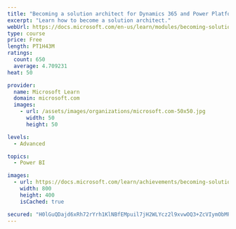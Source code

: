 ```yaml
---
title: "Becoming a solution architect for Dynamics 365 and Power Platform"
excerpt: "Learn how to become a solution architect."
webUrl: https://docs.microsoft.com/en-us/learn/modules/becoming-solution-architect/
type: course
price: Free
length: PT1H43M
ratings:
  count: 650
  average: 4.709231
heat: 50

provider:
  name: Microsoft Learn
  domain: microsoft.com
  images:
    - url: /assets/images/organizations/microsoft.com-50x50.jpg
      width: 50
      height: 50

levels:
  - Advanced

topics:
  - Power BI

images:
  - url: https://docs.microsoft.com/learn/achievements/becoming-solution-architect-social.png
    width: 800
    height: 400
    isCached: true

secured: "H0lGuQDajd6xRh72rYrh1KlNBfEMpuil7jH2WLYcz2l9xvwOQ3+ZcVIymObMPbWcz3B94XMJ3j+dontlzy0GDhSP+Ywa7GcOeuBwbFUVayfKKxnSMD4/5Xvtr/PTi79k7MgkM8KN1VSib4Xs0UaM3wXQkVbwlNkMpi3kvx3ZJqamrZhv/u8miWfiKX03SnZcmCcBF0cjslDZs/SCl1bOGlpgE6r0IBdTIbrVYoDMK3Ogpvg9bYCALiNhTb+uKa6ondxASug/euaWbB6j2OLOsikvMa5ekdhbI7RaBAO83aXbLS7f4KjTHSuqVnUdbQCbefh8K3OP/0xJtvj5EmxEP/q3vS6gsO+Xa8irefVyjmHgd6SPdxeKu/e3rLD9D3dRbW5kcXFPPsv1EFSNSM/4Ljn/q7Vsg6l5sabvtGd3dRU=;jyCNFFBmS20Fr1BKT/gaGA=="
---
```


